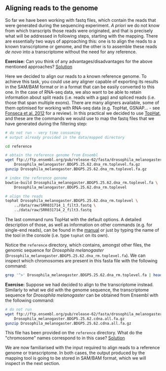 ## Aligning reads to the genome
So far we have been working with fastq files, which contain the reads that were generated during the sequencing experiment. *A priori* we do not know from which transcripts those reads were originated, and that is precisely what will be addressed in following steps, starting with the mapping. There are essentially two ways of approaching this: one is to align the reads to a known transcriptome or genome, and the other is to assemble these reads *de novo* into a transcriptome without the need for any reference.

**Exercise:** Can you think of any advantages/disadvantages for the above mentioned approaches?
[Solution](../solutions/_aligning_ex1.md)

Here we decided to align our reads to a known reference genome. To achieve this task, you could use any aligner capable of exporting its results in the SAM/BAM format or in a format that can be easily converted to this one. In the case of RNA-seq data, we also want to be able to retain information about split reads (i.e. reads with a gap) and spliced reads (i.e. those that span multiple exons). There are many aligners available, some of them optimised for working with RNA-seq data (e.g. TopHat, GSNAP... - see [Fonseca et al. 2012](http://bioinformatics.oxfordjournals.org/content/28/24/3169) for a review). In this practical we decided to use [TopHat](http://tophat.cbcb.umd.edu/), and these are the commands we would use to map the fastq files that we have generated during the filtering step:

```bash
# do not run - very time consuming
# output already provided in the data/mapped directory

cd reference

# obtain the reference genome from Ensembl
wget ftp://ftp.ensembl.org/pub/release-62/fasta/drosophila_melanogaster/dna/\
    Drosophila_melanogaster.BDGP5.25.62.dna_rm.toplevel.fa.gz
gunzip Drosophila_melanogaster.BDGP5.25.62.dna_rm.toplevel.fa.gz

# index the reference genome
bowtie-build Drosophila_melanogaster.BDGP5.25.62.dna_rm.toplevel.fa \
    Drosophila_melanogaster.BDGP5.25.62.dna_rm.toplevel

# align the reads
tophat Drosophila_melanogaster.BDGP5.25.62.dna_rm.toplevel \
    ../data/raw/SRR031714_1_filt3.fastq \
    ../data/raw/SRR031714_2_filt3.fastq
```

The last command runs TopHat with the default options. A detailed description of those, as well as information on other commands (e.g. for single-end reads), can be found in the [manual](http://tophat.cbcb.umd.edu/manual.html) or just by typing the name of the tool in the console (i.e. type `tophat` on its own).

Notice the `reference` directory, which contains, amongst other files, the genomic sequence for *Drosophila melanogaster* (`Drosophila_melanogaster.BDGP5.25.62.dna_rm.toplevel.fa`). We can inspect which chromosomes are present in this fasta file with the following command:

```bash
grep '^>' Drosophila_melanogaster.BDGP5.25.62.dna_rm.toplevel.fa | head
```

**Exercise:** Suppose we had decided to align to the transcriptome instead. Similarly to what we did with the genome sequence, the transcriptome sequence for *Drosophila melanogaster* can be obtained from Ensembl with the following command:

```bash
# do not run
wget ftp://ftp.ensembl.org/pub/release-62/fasta/drosophila_melanogaster/cdna/\
    Drosophila_melanogaster.BDGP5.25.62.cdna.all.fa.gz
gunzip Drosophila_melanogaster.BDGP5.25.62.cdna.all.fa.gz
```

This file has been provided on the `reference` directory. What do the "chromosome" names correspond to in this case?
[Solution](../solutions/_aligning_ex2.md)

We are now familiarised with the input required to align reads to a reference genome or transcriptome. In both cases, the output produced by the mapping tool is going to be stored in SAM/BAM format, which we will inspect in the next section.


